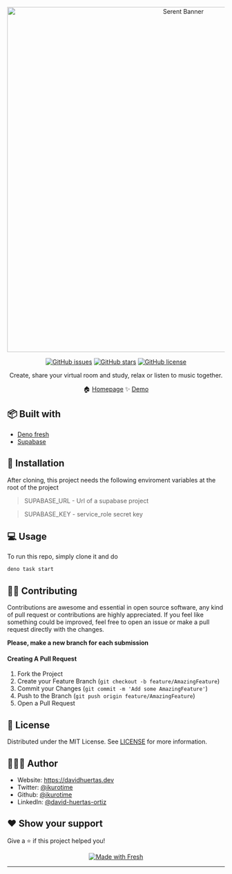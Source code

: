 <p align="center">
  <a href="https://svgl.vercel.app/" target="_blank">
    <img src="https://i.postimg.cc/FKHK8jVz/Screenshot-2022-10-19-at-01-13-16.png" width="800px" alt="Serent Banner" />
  </a>
</p>

<div align="center">

[![GitHub issues](https://img.shields.io/github/issues/ikurotime/deno-serent)](https://github.com/ikurotime/deno-serent/issues)
[![GitHub stars](https://img.shields.io/github/stars/ikurotime/deno-serent)](https://github.com/ikurotime/deno-serent/stargazers)
[![GitHub license](https://img.shields.io/github/license/ikurotime/deno-serent)](https://github.com/ikurotime/deno-serent/blob/master/LICENSE)


<p align="center"> Create, share your virtual room and study, relax or listen to music together.
</p>


 🏠 [Homepage](https://github.com/ikurotime/deno-serent)
✨ [Demo](https://serent.app)
</div>

## 📦 Built with

- [Deno fresh](https://fresh.deno.dev)
- [Supabase](https://supabase.com)

## 🚀 Installation
After cloning, this project needs the following enviroment variables at the root of the project

>SUPABASE_URL - Url of a supabase project

>SUPABASE_KEY - service_role secret key
 
## 💻 Usage
To run this repo, simply clone it and do
```sh
deno task start
```

## 🧑‍💻  Contributing

Contributions are awesome and essential in open source software, any kind of pull request or contributions are highly appreciated.
If you feel like something could be improved, feel free to open an issue or make a pull request directly with the changes.

**Please, make a new branch for each submission**


#### Creating A Pull Request

1. Fork the Project
2. Create your Feature Branch (`git checkout -b feature/AmazingFeature`)
3. Commit your Changes (`git commit -m 'Add some AmazingFeature'`)
4. Push to the Branch (`git push origin feature/AmazingFeature`)
5. Open a Pull Request

## 📃 License

Distributed under the MIT License. See [LICENSE](https://github.com/ikurotime/deno-serent/blob/master/LICENSE) for more information.


## 🙋🏻‍♂️ Author



* Website: https://davidhuertas.dev
* Twitter: [@ikurotime](https://twitter.com/ikurotime) 
* Github: [@ikurotime](https://github.com/ikurotime)
* LinkedIn: [@david-huertas-ortiz](https://linkedin.com/in/david-huertas-ortiz)

## ❤️ Show your support

Give a ⭐️ if this project helped you!

<div align='center'>

[![Made with Fresh](https://fresh.deno.dev/fresh-badge-dark.svg)](https://fresh.deno.dev)
</div>
 
***

